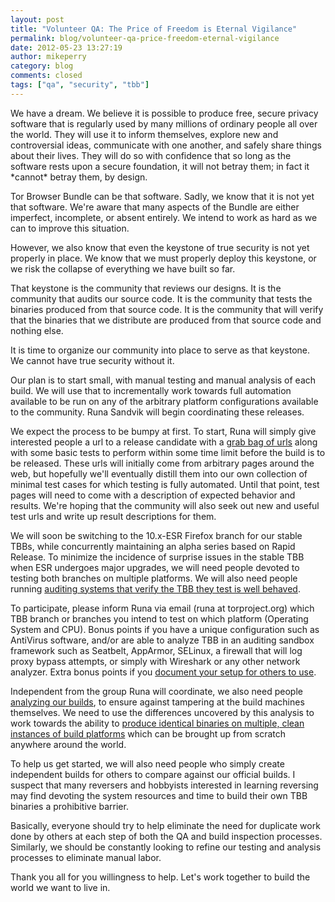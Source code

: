 ```yaml
---
layout: post
title: "Volunteer QA: The Price of Freedom is Eternal Vigilance"
permalink: blog/volunteer-qa-price-freedom-eternal-vigilance
date: 2012-05-23 13:27:19
author: mikeperry
category: blog
comments: closed
tags: ["qa", "security", "tbb"]
---
```


We have a dream. We believe it is possible to produce free, secure privacy software that is regularly used by many millions of ordinary people all over the world. They will use it to inform themselves, explore new and controversial ideas, communicate with one another, and safely share things about their lives. They will do so with confidence that so long as the software rests upon a secure foundation, it will not betray them; in fact it \*cannot\* betray them, by design.

Tor Browser Bundle can be that software. Sadly, we know that it is not yet that software. We're aware that many aspects of the Bundle are either imperfect, incomplete, or absent entirely. We intend to work as hard as we can to improve this situation.

However, we also know that even the keystone of true security is not yet properly in place. We know that we must properly deploy this keystone, or we risk the collapse of everything we have built so far.

That keystone is the community that reviews our designs. It is the community that audits our source code. It is the community that tests the binaries produced from that source code. It is the community that will verify that the binaries that we distribute are produced from that source code and nothing else.

It is time to organize our community into place to serve as that keystone. We cannot have true security without it.

  
  
 Our plan is to start small, with manual testing and manual analysis of each build. We will use that to incrementally work towards full automation available to be run on any of the arbitrary platform configurations available to the community. Runa Sandvik will begin coordinating these releases.

We expect the process to be bumpy at first. To start, Runa will simply give interested people a url to a release candidate with a [grab bag of urls](https://trac.torproject.org/projects/tor/ticket/5292) along with some basic tests to perform within some time limit before the build is to be released. These urls will initially come from arbitrary pages around the web, but hopefully we'll eventually distill them into our own collection of minimal test cases for which testing is fully automated. Until that point, test pages will need to come with a description of expected behavior and results. We're hoping that the community will also seek out new and useful test urls and write up result descriptions for them.

We will soon be switching to the 10.x-ESR Firefox branch for our stable TBBs, while concurrently maintaining an alpha series based on Rapid Release. To minimize the incidence of surprise issues in the stable TBB when ESR undergoes major upgrades, we will need people devoted to testing both branches on multiple platforms. We will also need people running [auditing systems that verify the TBB they test is well behaved](https://trac.torproject.org/projects/tor/ticket/5791).

To participate, please inform Runa via email (runa at torproject.org) which TBB branch or branches you intend to test on which platform (Operating System and CPU). Bonus points if you have a unique configuration such as AntiVirus software, and/or are able to analyze TBB in an auditing sandbox framework such as Seatbelt, AppArmor, SELinux, a firewall that will log proxy bypass attempts, or simply with Wireshark or any other network analyzer. Extra bonus points if you [document your setup for others to use](https://trac.torproject.org/projects/tor/ticket/5767).

  
  
 Independent from the group Runa will coordinate, we also need people [analyzing our builds](https://trac.torproject.org/projects/tor/ticket/5837), to ensure against tampering at the build machines themselves. We need to use the differences uncovered by this analysis to work towards the ability to [produce identical binaries on multiple, clean instances of build platforms](https://trac.torproject.org/projects/tor/ticket/3688) which can be brought up from scratch anywhere around the world.

To help us get started, we will also need people who simply create independent builds for others to compare against our official builds. I suspect that many reversers and hobbyists interested in learning reversing may find devoting the system resources and time to build their own TBB binaries a prohibitive barrier.

Basically, everyone should try to help eliminate the need for duplicate work done by others at each step of both the QA and build inspection processes. Similarly, we should be constantly looking to refine our testing and analysis processes to eliminate manual labor.

  
  
 Thank you all for you willingness to help. Let's work together to build the world we want to live in.
